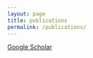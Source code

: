 ```yaml
---
layout: page
title: publications
permalink: /publications/
---
```


[Google Scholar](https://scholar.google.com/citations?user=BUJ6H04AAAAJ&hl=en)


